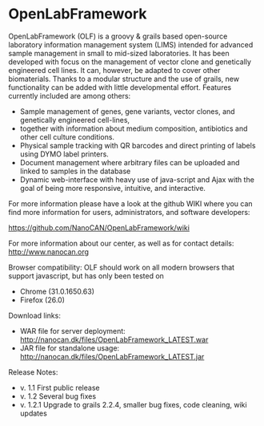 OpenLabFramework
================

OpenLabFramework (OLF) is a groovy & grails based open-source laboratory information management system (LIMS) 
intended for advanced sample management in small to mid-sized laboratories. It has been developed with focus
on the management of vector clone and genetically engineered cell lines. It can, however, be adapted to cover
other biomaterials. Thanks to a modular structure and the use of grails, new functionality can be added with
little developmental effort. Features currently included are among others: 

* Sample management of genes, gene variants, vector clones, and genetically engineered cell-lines,
* together with information about medium composition, antibiotics and other cell culture conditions.
* Physical sample tracking with QR barcodes and direct printing of labels using DYMO label printers.
* Document management where arbitrary files can be uploaded and linked to samples in the database
* Dynamic web-interface with heavy use of java-script and Ajax with the goal of being more responsive,
  intuitive, and interactive.

For more information please have a look at the github WIKI where you can find more information for users, 
administrators, and software developers:

https://github.com/NanoCAN/OpenLabFramework/wiki

For more information about our center, as well as for contact details: http://www.nanocan.org

Browser compatibility: OLF should work on all modern browsers that support javascript, but has only been tested on 
* Chrome (31.0.1650.63)
* Firefox (26.0)

Download links:
* WAR file for server deployment: http://nanocan.dk/files/OpenLabFramework_LATEST.war
* JAR file for standalone usage: http://nanocan.dk/files/OpenLabFramework_LATEST.jar

Release Notes:

* v. 1.1 First public release
* v. 1.2 Several bug fixes
* v. 1.2.1 Upgrade to grails 2.2.4, smaller bug fixes, code cleaning, wiki updates

